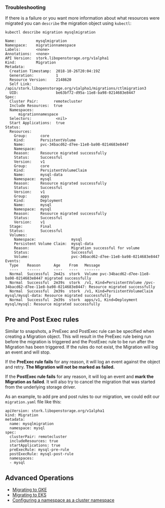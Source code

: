 ### Troubleshooting

If there is a failure or you want more information about what resources were migrated you can `describe` the migration object using `kubectl`:

```text
kubectl describe migration mysqlmigration
```

```output
Name:         mysqlmigration
Namespace:    migrationnamespace
Labels:       <none>
Annotations:  <none>
API Version:  stork.libopenstorage.org/v1alpha1
Kind:         Migration
Metadata:
  Creation Timestamp:  2018-10-26T20:04:19Z
  Generation:          1
  Resource Version:    2148620
  Self Link:           /apis/stork.libopenstorage.org/v1alpha1/migrations/ctlmigration3
  UID:                 be63bf72-d95a-11e8-ba98-0214683e8447
Spec:
  Cluster Pair:       remotecluster
  Include Resources:  true
  Namespaces:
      migrationnamespace
  Selectors:           <nil>
  Start Applications:  true
Status:
  Resources:
    Group:      core
    Kind:       PersistentVolume
    Name:       pvc-34bacd62-d7ee-11e8-ba98-0214683e8447
    Namespace:
    Reason:     Resource migrated successfully
    Status:     Successful
    Version:    v1
    Group:      core
    Kind:       PersistentVolumeClaim
    Name:       mysql-data
    Namespace:  mysql
    Reason:     Resource migrated successfully
    Status:     Successful
    Version:    v1
    Group:      apps
    Kind:       Deployment
    Name:       mysql
    Namespace:  mysql
    Reason:     Resource migrated successfully
    Status:     Successful
    Version:    v1
  Stage:        Final
  Status:       Successful
  Volumes:
    Namespace:                mysql
    Persistent Volume Claim:  mysql-data
    Reason:                   Migration successful for volume
    Status:                   Successful
    Volume:                   pvc-34bacd62-d7ee-11e8-ba98-0214683e8447
Events:
  Type    Reason      Age    From   Message
  ----    ------      ----   ----   -------
  Normal  Successful  2m42s  stork  Volume pvc-34bacd62-d7ee-11e8-ba98-0214683e8447 migrated successfully
  Normal  Successful  2m39s  stork  /v1, Kind=PersistentVolume /pvc-34bacd62-d7ee-11e8-ba98-0214683e8447: Resource migrated successfully
  Normal  Successful  2m39s  stork  /v1, Kind=PersistentVolumeClaim mysql/mysql-data: Resource migrated successfully
  Normal  Successful  2m39s  stork  apps/v1, Kind=Deployment mysql/mysql: Resource migrated successfully
```

## Pre and Post Exec rules

Similar to snapshots, a PreExec and PostExec rule can be specified when creating a Migration object. This will result in the PreExec rule being run before the migration is triggered and the PostExec rule to be run after the Migration has been triggered. If the rules do not exist, the Migration will log an event and will stop.

If the **PreExec rule fails** for any reason, it will log an event against the object and retry. **The Migration will not be marked as failed.**

If the **PostExec rule fails** for any reason, it will log an event and **mark the Migration as failed**. It will also try to cancel the migration that was started from the underlying storage driver.

As an example, to add pre and post rules to our migration, we could edit our `migration.yaml` file like this:

```text
apiVersion: stork.libopenstorage.org/v1alpha1
kind: Migration
metadata:
  name: mysqlmigration
  namespace: mysql
spec:
  clusterPair: remotecluster
  includeResources: true
  startApplications: true
  preExecRule: mysql-pre-rule
  postExecRule: mysql-post-rule
  namespaces:
  - mysql
```

## Advanced Operations

* [Migrating to GKE](/portworx-install-with-kubernetes/cloud/gcp/gke)
* [Migrating to EKS](/portworx-install-with-kubernetes/cloud/aws/aws-eks/)
* [Configuring a namespace as a cluster namespace](/portworx-install-with-kubernetes/migration/px-motion/cluster-admin-namespace)
